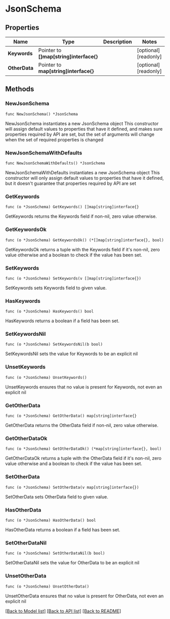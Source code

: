 # JsonSchema

## Properties

Name | Type | Description | Notes
------------ | ------------- | ------------- | -------------
**Keywords** | Pointer to **[]map[string]interface{}** |  | [optional] [readonly] 
**OtherData** | Pointer to **map[string]interface{}** |  | [optional] [readonly] 

## Methods

### NewJsonSchema

`func NewJsonSchema() *JsonSchema`

NewJsonSchema instantiates a new JsonSchema object
This constructor will assign default values to properties that have it defined,
and makes sure properties required by API are set, but the set of arguments
will change when the set of required properties is changed

### NewJsonSchemaWithDefaults

`func NewJsonSchemaWithDefaults() *JsonSchema`

NewJsonSchemaWithDefaults instantiates a new JsonSchema object
This constructor will only assign default values to properties that have it defined,
but it doesn't guarantee that properties required by API are set

### GetKeywords

`func (o *JsonSchema) GetKeywords() []map[string]interface{}`

GetKeywords returns the Keywords field if non-nil, zero value otherwise.

### GetKeywordsOk

`func (o *JsonSchema) GetKeywordsOk() (*[]map[string]interface{}, bool)`

GetKeywordsOk returns a tuple with the Keywords field if it's non-nil, zero value otherwise
and a boolean to check if the value has been set.

### SetKeywords

`func (o *JsonSchema) SetKeywords(v []map[string]interface{})`

SetKeywords sets Keywords field to given value.

### HasKeywords

`func (o *JsonSchema) HasKeywords() bool`

HasKeywords returns a boolean if a field has been set.

### SetKeywordsNil

`func (o *JsonSchema) SetKeywordsNil(b bool)`

 SetKeywordsNil sets the value for Keywords to be an explicit nil

### UnsetKeywords
`func (o *JsonSchema) UnsetKeywords()`

UnsetKeywords ensures that no value is present for Keywords, not even an explicit nil
### GetOtherData

`func (o *JsonSchema) GetOtherData() map[string]interface{}`

GetOtherData returns the OtherData field if non-nil, zero value otherwise.

### GetOtherDataOk

`func (o *JsonSchema) GetOtherDataOk() (*map[string]interface{}, bool)`

GetOtherDataOk returns a tuple with the OtherData field if it's non-nil, zero value otherwise
and a boolean to check if the value has been set.

### SetOtherData

`func (o *JsonSchema) SetOtherData(v map[string]interface{})`

SetOtherData sets OtherData field to given value.

### HasOtherData

`func (o *JsonSchema) HasOtherData() bool`

HasOtherData returns a boolean if a field has been set.

### SetOtherDataNil

`func (o *JsonSchema) SetOtherDataNil(b bool)`

 SetOtherDataNil sets the value for OtherData to be an explicit nil

### UnsetOtherData
`func (o *JsonSchema) UnsetOtherData()`

UnsetOtherData ensures that no value is present for OtherData, not even an explicit nil

[[Back to Model list]](../README.md#documentation-for-models) [[Back to API list]](../README.md#documentation-for-api-endpoints) [[Back to README]](../README.md)


